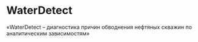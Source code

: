 # WaterDetect
«WaterDetect – диагностика причин обводнения нефтяных скважин по аналитическим зависимостям»
